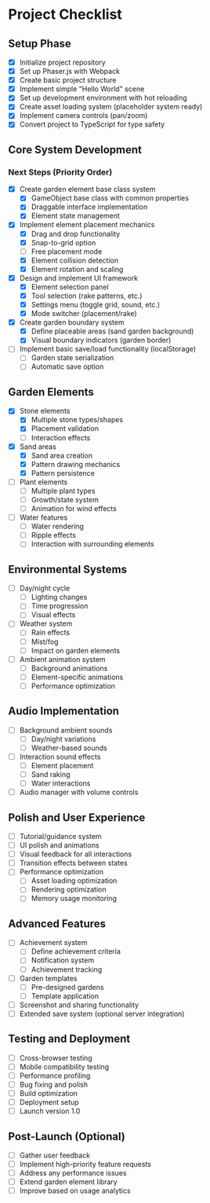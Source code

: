 # Project Checklist

## Setup Phase

- [x] Initialize project repository
- [x] Set up Phaser.js with Webpack
- [x] Create basic project structure
- [x] Implement simple "Hello World" scene
- [x] Set up development environment with hot reloading
- [x] Create asset loading system (placeholder system ready)
- [x] Implement camera controls (pan/zoom)
- [x] Convert project to TypeScript for type safety

## Core System Development

### Next Steps (Priority Order)
- [x] Create garden element base class system
  - [x] GameObject base class with common properties
  - [x] Draggable interface implementation
  - [x] Element state management
- [x] Implement element placement mechanics
  - [x] Drag and drop functionality
  - [x] Snap-to-grid option
  - [ ] Free placement mode
  - [x] Element collision detection
  - [x] Element rotation and scaling
- [x] Design and implement UI framework
  - [x] Element selection panel
  - [x] Tool selection (rake patterns, etc.)
  - [x] Settings menu (toggle grid, sound, etc.)
  - [x] Mode switcher (placement/rake)
- [x] Create garden boundary system
  - [x] Define placeable areas (sand garden background)
  - [x] Visual boundary indicators (garden border)
- [ ] Implement basic save/load functionality (localStorage)
  - [ ] Garden state serialization
  - [ ] Automatic save option

## Garden Elements

- [x] Stone elements
  - [x] Multiple stone types/shapes
  - [x] Placement validation
  - [ ] Interaction effects
- [x] Sand areas
  - [x] Sand area creation
  - [x] Pattern drawing mechanics
  - [x] Pattern persistence
- [ ] Plant elements
  - [ ] Multiple plant types
  - [ ] Growth/state system
  - [ ] Animation for wind effects
- [ ] Water features
  - [ ] Water rendering
  - [ ] Ripple effects
  - [ ] Interaction with surrounding elements

## Environmental Systems

- [ ] Day/night cycle
  - [ ] Lighting changes
  - [ ] Time progression
  - [ ] Visual effects
- [ ] Weather system
  - [ ] Rain effects
  - [ ] Mist/fog
  - [ ] Impact on garden elements
- [ ] Ambient animation system
  - [ ] Background animations
  - [ ] Element-specific animations
  - [ ] Performance optimization

## Audio Implementation

- [ ] Background ambient sounds
  - [ ] Day/night variations
  - [ ] Weather-based sounds
- [ ] Interaction sound effects
  - [ ] Element placement
  - [ ] Sand raking
  - [ ] Water interactions
- [ ] Audio manager with volume controls

## Polish and User Experience

- [ ] Tutorial/guidance system
- [ ] UI polish and animations
- [ ] Visual feedback for all interactions
- [ ] Transition effects between states
- [ ] Performance optimization
  - [ ] Asset loading optimization
  - [ ] Rendering optimization
  - [ ] Memory usage monitoring

## Advanced Features

- [ ] Achievement system
  - [ ] Define achievement criteria
  - [ ] Notification system
  - [ ] Achievement tracking
- [ ] Garden templates
  - [ ] Pre-designed gardens
  - [ ] Template application
- [ ] Screenshot and sharing functionality
- [ ] Extended save system (optional server integration)

## Testing and Deployment

- [ ] Cross-browser testing
- [ ] Mobile compatibility testing
- [ ] Performance profiling
- [ ] Bug fixing and polish
- [ ] Build optimization
- [ ] Deployment setup
- [ ] Launch version 1.0

## Post-Launch (Optional)

- [ ] Gather user feedback
- [ ] Implement high-priority feature requests
- [ ] Address any performance issues
- [ ] Extend garden element library
- [ ] Improve based on usage analytics

